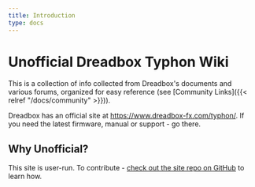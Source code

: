 ```yaml
---
title: Introduction
type: docs
---
```


# Unofficial Dreadbox Typhon Wiki

This is a collection of info collected from Dreadbox's documents and various forums, organized for easy reference (see [Community Links]({{< relref "/docs/community" >}})).

Dreadbox has an official site at https://www.dreadbox-fx.com/typhon/. If you need the latest firmware, manual or support - go there.


## Why Unofficial?

This site is user-run. To contribute - [check out the site repo on GitHub](https://github.com/DreadboxUnofficial/TyphonWiki/) to learn how.